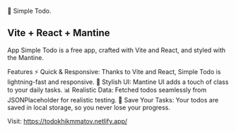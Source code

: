 🚀 Simple Todo.

## Vite + React + Mantine

App Simple Todo is a free app, crafted with Vite and React, and styled with the Mantine. 

Features
⚡️ Quick & Responsive: Thanks to Vite and React, Simple Todo is lightning-fast and responsive. 
🎨 Stylish UI: Mantine UI adds a touch of class to your daily tasks. 
📊 Realistic Data: Fetched todos seamlessly from JSONPlaceholder for realistic testing. 
💾 Save Your Tasks: Your todos are saved in local storage, so you never lose your progress.

Visit: https://todokhikmmatov.netlify.app/
